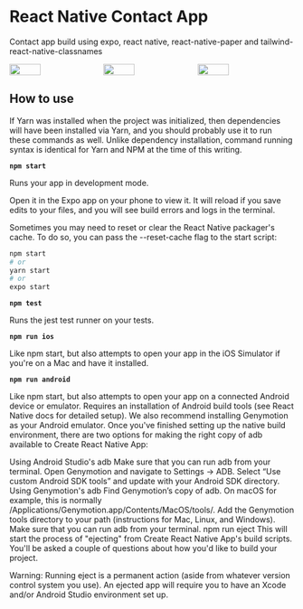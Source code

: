 # React Native Contact App 

Contact app build using expo, react native, react-native-paper and tailwind-react-native-classnames

<div style="display: flex">
<img src="https://user-images.githubusercontent.com/83538046/151783259-ac7edeca-cd7d-4eb6-bfc9-db1e8997e772.PNG" width="33%">
<img src="https://user-images.githubusercontent.com/83538046/151783278-68bd38b2-5ad4-471e-b1d1-e3dea9ce0640.PNG" width="33%">
<img src="https://user-images.githubusercontent.com/83538046/151783273-a0b02567-f51e-4e0c-87e5-f70d4f3ea3e3.PNG" width="33%">

</div>

 ## How to use
If Yarn was installed when the project was initialized, then dependencies will have been installed via Yarn, and you should probably use it to run these commands as well. Unlike dependency installation, command running syntax is identical for Yarn and NPM at the time of this writing.

__```npm start```__

Runs your app in development mode.

Open it in the Expo app on your phone to view it. It will reload if you save edits to your files, and you will see build errors and logs in the terminal.

Sometimes you may need to reset or clear the React Native packager's cache. To do so, you can pass the --reset-cache flag to the start script:

``` bash
npm start
# or
yarn start
# or
expo start
```

__```npm test```__

Runs the jest test runner on your tests.

__```npm run ios```__

Like npm start, but also attempts to open your app in the iOS Simulator if you're on a Mac and have it installed.

__```npm run android```__

Like npm start, but also attempts to open your app on a connected Android device or emulator. Requires an installation of Android build tools (see React Native docs for detailed setup). We also recommend installing Genymotion as your Android emulator. Once you've finished setting up the native build environment, there are two options for making the right copy of adb available to Create React Native App:

Using Android Studio's adb
Make sure that you can run adb from your terminal.
Open Genymotion and navigate to Settings -> ADB. Select “Use custom Android SDK tools” and update with your Android SDK directory.
Using Genymotion's adb
Find Genymotion’s copy of adb. On macOS for example, this is normally /Applications/Genymotion.app/Contents/MacOS/tools/.
Add the Genymotion tools directory to your path (instructions for Mac, Linux, and Windows).
Make sure that you can run adb from your terminal.
npm run eject
This will start the process of "ejecting" from Create React Native App's build scripts. You'll be asked a couple of questions about how you'd like to build your project.

Warning: Running eject is a permanent action (aside from whatever version control system you use). An ejected app will require you to have an Xcode and/or Android Studio environment set up.
